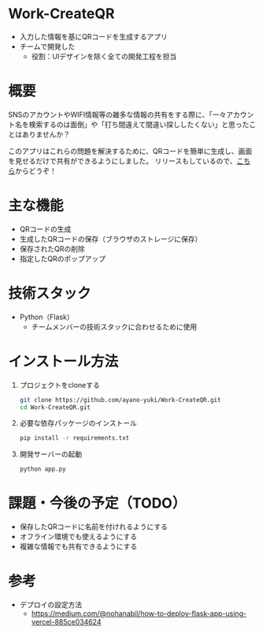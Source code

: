 # Work-CreateQR
- 入力した情報を基にQRコードを生成するアプリ
- チームで開発した
  - 役割：UIデザインを除く全ての開発工程を担当

# 概要
SNSのアカウントやWIFI情報等の雑多な情報の共有をする際に、「一々アカウント名を検索するのは面倒」や「打ち間違えて間違い探ししたくない」と思ったことはありませんか？

このアプリはこれらの問題を解決するために、QRコードを簡単に生成し、画面を見せるだけで共有ができるようにしました。
リリースもしているので、[こちら](https://work-create-qr.vercel.app/)からどうぞ！

# 主な機能
- QRコードの生成
- 生成したQRコードの保存（ブラウザのストレージに保存）
- 保存されたQRの削除
- 指定したQRのポップアップ

# 技術スタック
- Python（Flask）
    - チームメンバーの技術スタックに合わせるために使用

# インストール方法
1. プロジェクトをcloneする
    ```bash
    git clone https://github.com/ayano-yuki/Work-CreateQR.git
    cd Work-CreateQR.git
    ```
2. 必要な依存パッケージのインストール
   ```bash
   pip install -r requirements.txt
   ```
3. 開発サーバーの起動
   ```bash
   python app.py
   ```

# 課題・今後の予定（TODO）
- 保存したQRコードに名前を付けれるようにする
- オフライン環境でも使えるようにする
- 複雑な情報でも共有できるようにする

# 参考
- デプロイの設定方法
  - https://medium.com/@nohanabil/how-to-deploy-flask-app-using-vercel-885ce034624
